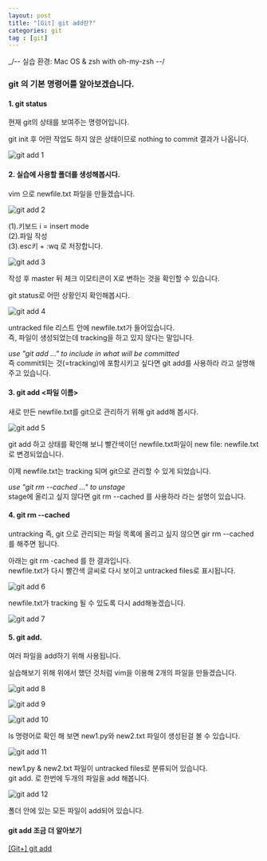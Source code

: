 ```yaml
---
layout: post
title: "[Git] git add란?"
categories: git
tag : [git]
---
```

<div class="divider"></div>
_/-- 실습 환경: Mac OS & zsh with oh-my-zsh --/
<div class="divider"></div>

### git 의 기본 명령어를 알아보겠습니다. 

#### 1. git status <br>

  현재 git의 상태를 보여주는 명령어입니다.<br>

  git init 후 어떤 작업도 하지 않은 상태이므로 nothing to commit 결과가 나옵니다. 

  ![git add 1](https://krispedia.github.io/assets/images/git_add_1.jpg)

#### 2. 실습에 사용할 폴더를 생성해봅시다.<br>

  vim 으로 newfile.txt 파일을 만들겠습니다.

  ![git add 2](https://krispedia.github.io/assets/images/git_add_2.jpg)

  (1).키보드 i = insert mode<br>
  (2).파일 작성<br>
  (3).esc키 + :wq 로 저장합니다.<br> 

  ![git add 3](https://krispedia.github.io/assets/images/git_add_3.jpg)

  작성 후 master 뒤 체크 이모티콘이 X로 변하는 것을 확인할 수 있습니다.<br> 

  git status로 어떤 상황인지 확인해봅시다.<br>

  ![git add 4](https://krispedia.github.io/assets/images/git_add_4.jpg)

  untracked file 리스트 안에 newfile.txt가 들어있습니다.<br>
  즉, 파일이 생성되었는데 tracking을 하고 있지 않다는 말입니다. <br>

  _use "git add ..." to include in what will be committed_<br>
  즉 commit되는 것(=tracking)에 포함시키고 싶다면 git add를 사용하라 라고 설명해주고 있습니다.<br>

#### 3. git add <파일 이름>  <br>
  새로 만든 newfile.txt를 git으로 관리하기 위해 git add해 봅시다.<br>
    
  ![git add 5](https://krispedia.github.io/assets/images/git_add_5.jpg)

  git add 하고 상태를 확인해 보니 빨간색이던 newfile.txt파일이 new file: newfile.txt로 변경되었습니다. <br>

  이제 newfile.txt는 tracking 되며 git으로 관리할 수 있게 되었습니다. <br>

  _use "git rm --cached ..." to unstage_<br>
  stage에 올리고 싶지 않다면 git rm --cached 를 사용하라 라는 설명이 있습니다. <br>

#### 4. git rm --cached  <br>

  untracking 즉, git 으로 관리되는 파일 목록에 올리고 싶지 않으면 gir rm --cached를 해주면 됩니다. <br>

  아래는 git rm -cached 를 한 결과입니다.<br>
  newfile.txt가 다시 빨간색 글씨로 다시 보이고 untracked files로 표시됩니다. <br>

  ![git add 6](https://krispedia.github.io/assets/images/git_add_6.jpg)<br>

  newfile.txt가 tracking 될 수 있도록 다시 add해놓겠습니다. <br>

  ![git add 7](https://krispedia.github.io/assets/images/git_add_7.jpg)<br>

#### 5. git add. <br>

  여러 파일을 add하기 위해 사용됩니다. <br>

  실습해보기 위해 위에서 했던 것처럼 vim을 이용해 2개의 파일을 만들겠습니다. <br>

  ![git add 8](https://krispedia.github.io/assets/images/git_add_8.jpg)<br>

  ![git add 9](https://krispedia.github.io/assets/images/git_add_9.jpg)<br>

  ![git add 10](https://krispedia.github.io/assets/images/git_add_10.jpg)<br>

  ls 명령어로 확인 해 보면 new1.py와 new2.txt 파일이 생성된걸 볼 수 있습니다. 

  ![git add 11](https://krispedia.github.io/assets/images/git_add_11.jpg)<br>

  new1.py & new2.txt 파일이 untracked files로 분류되어 있습니다. <br>
  git add. 로 한번에 두개의 파일을 add 해봅니다.<br>

  ![git add 12](https://krispedia.github.io/assets/images/git_add_12.jpg)<br>

  폴더 안에 있는 모든 파일이 add되어 있습니다.<br>

<div class="divider"></div>

#### **git add 조금 더 알아보기**<br>

[[Git+] git add](https://krispedia.github.io/git+-add)